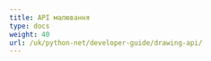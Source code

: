 ```yaml
---
title: API малювання
type: docs
weight: 40
url: /uk/python-net/developer-guide/drawing-api/
---
```

